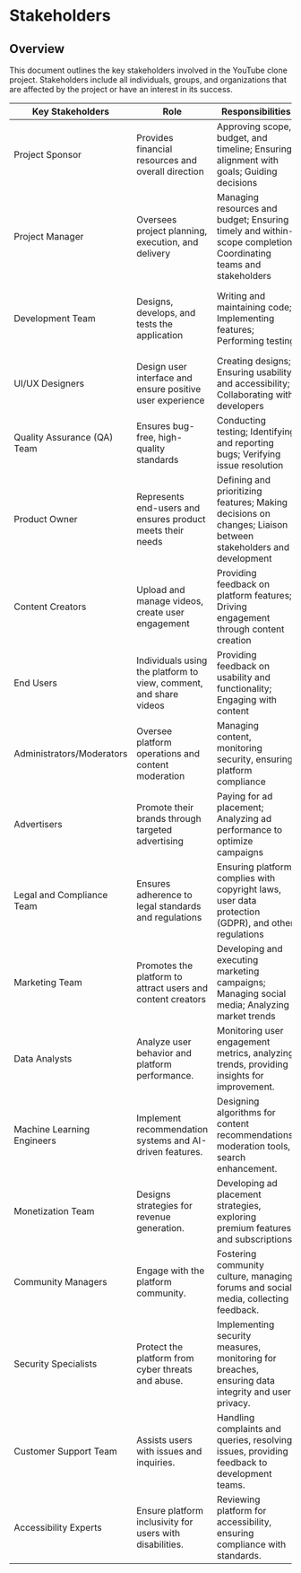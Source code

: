 
# Stakeholders

## Overview
This document outlines the key stakeholders involved in the YouTube clone project. Stakeholders include all individuals, groups, and organizations that are affected by the project or have an interest in its success.

| Key Stakeholders                | Role                                                                  | Responsibilities                                                                                                | Impact                                                                       |
|----------------------------------|-----------------------------------------------------------------------|-----------------------------------------------------------------------------------------------------------------|------------------------------------------------------------------------------|
| Project Sponsor                  | Provides financial resources and overall direction                    | Approving scope, budget, and timeline; Ensuring alignment with goals; Guiding decisions                         | High - Decisions influence project success                                   |
| Project Manager                  | Oversees project planning, execution, and delivery                    | Managing resources and budget; Ensuring timely and within-scope completion; Coordinating teams and stakeholders | High - Day-to-day management of the project                                  |
| Development Team                 | Designs, develops, and tests the application                          | Writing and maintaining code; Implementing features; Performing testing                                         | High - Quality and speed directly impact project timeline and success        |
| UI/UX Designers                  | Design user interface and ensure positive user experience             | Creating designs; Ensuring usability and accessibility; Collaborating with developers                           | Medium - Influences user satisfaction and usability                          |
| Quality Assurance (QA) Team      | Ensures bug-free, high-quality standards                              | Conducting testing; Identifying and reporting bugs; Verifying issue resolution                                  | High - Ensures product stability and reliability                             |
| Product Owner                    | Represents end-users and ensures product meets their needs            | Defining and prioritizing features; Making decisions on changes; Liaison between stakeholders and development   | High - Decisions shape the final product                                     |
| Content Creators                 | Upload and manage videos, create user engagement                      | Providing feedback on platform features; Driving engagement through content creation                            | High - Satisfaction and engagement drive platform success                    |
| End Users                        | Individuals using the platform to view, comment, and share videos     | Providing feedback on usability and functionality; Engaging with content                                        | High - User adoption and retention determine platform success                |
| Administrators/Moderators        | Oversee platform operations and content moderation                    | Managing content, monitoring security, ensuring platform compliance                                             | High - Ensures smooth operation and compliance                               |
| Advertisers                      | Promote their brands through targeted advertising                     | Paying for ad placement; Analyzing ad performance to optimize campaigns                                         | Medium - Drive revenue and affect user experience with ads                   |
| Legal and Compliance Team        | Ensures adherence to legal standards and regulations                  | Ensuring platform complies with copyright laws, user data protection (GDPR), and other regulations              | Medium - Ensures legal compliance and risk mitigation                        |
| Marketing Team                   | Promotes the platform to attract users and content creators           | Developing and executing marketing campaigns; Managing social media; Analyzing market trends                    | Medium - Efforts impact visibility and platform growth                       |
| Data Analysts                    | Analyze user behavior and platform performance.                      | Monitoring user engagement metrics, analyzing trends, providing insights for improvement.                          | Medium — Drives feature enhancements based on data. |
| Machine Learning Engineers       | Implement recommendation systems and AI-driven features.            | Designing algorithms for content recommendations, moderation tools, search enhancement.                       | High — Powers personalized user experiences. |
| Monetization Team                 | Designs strategies for revenue generation.                           | Developing ad placement strategies, exploring premium features and subscriptions.                      | High — Financial growth and sustainability. |
| Community Managers               | Engage with the platform community.                                 | Fostering community culture, managing forums and social media, collecting feedback.                    | Medium — Enhances user engagement and satisfaction. |
| Security Specialists      | Protect the platform from cyber threats and abuse.                  | Implementing security measures, monitoring for breaches, ensuring data integrity and user privacy.     | High — Ensures platform security and user trust. |
| Customer Support Team      | Assists users with issues and inquiries.                             | Handling complaints and queries, resolving issues, providing feedback to development teams.            | Medium — Impacts user retention and satisfaction. |
| Accessibility Experts     | Ensure platform inclusivity for users with disabilities.            | Reviewing platform for accessibility, ensuring compliance with standards.                             | Medium — Expands usability and inclusivity. |

